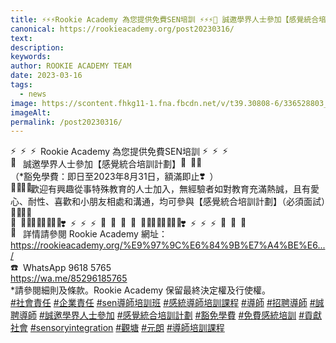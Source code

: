 ```yaml
---
title: ⚡⚡⚡Rookie Academy 為您提供免費SEN培訓 ⚡⚡⚡🏫 誠邀學界人士參加【感覺統合培訓計劃】🥳👍🏻（*豁免學費：即日至2023年8月31日，額滿即止❣️）
canonical: https://rookieacademy.org/post20230316/
text: 
description: 
keywords: 
author: ROOKIE ACADEMY TEAM
date: 2023-03-16
tags:
  - news
image: https://scontent.fhkg11-1.fna.fbcdn.net/v/t39.30808-6/336528803_163349349914626_5966881118889951257_n.jpg?stp=dst-jpg_s1080x2048&_nc_cat=103&ccb=1-7&_nc_sid=8bfeb9&_nc_ohc=crhfvOv2zT4AX9F5jJg&_nc_ht=scontent.fhkg11-1.fna&oh=00_AfCg6TWxkEu9L_A1h6itIiOSFrhdgne6uk1mCX68PQ_RVQ&oe=641A3687
imageAlt: 
permalink: /post20230316/
---
```

<span class="x193iq5w xeuugli x13faqbe x1vvkbs x1xmvt09 x1lliihq x1s928wv xhkezso x1gmr53x x1cpjm7i x1fgarty x1943h6x xudqn12 x3x7a5m x6prxxf xvq8zen xo1l8bm xzsf02u x1yc453h" dir="auto"><div class="x11i5rnm xat24cr x1mh8g0r x1vvkbs xdj266r x126k92a"><div dir="auto" style="text-align: start;"><span class="x3nfvp2 x1j61x8r x1fcty0u xdj266r xhhsvwb xat24cr xgzva0m xxymvpz xlup9mm x1kky2od"><img height="16" width="16" alt="⚡" referrerpolicy="origin-when-cross-origin" src="https://static.xx.fbcdn.net/images/emoji.php/v9/te4/1.5/16/26a1.png"></span><span class="x3nfvp2 x1j61x8r x1fcty0u xdj266r xhhsvwb xat24cr xgzva0m xxymvpz xlup9mm x1kky2od"><img height="16" width="16" alt="⚡" referrerpolicy="origin-when-cross-origin" src="https://static.xx.fbcdn.net/images/emoji.php/v9/te4/1.5/16/26a1.png"></span><span class="x3nfvp2 x1j61x8r x1fcty0u xdj266r xhhsvwb xat24cr xgzva0m xxymvpz xlup9mm x1kky2od"><img height="16" width="16" alt="⚡" referrerpolicy="origin-when-cross-origin" src="https://static.xx.fbcdn.net/images/emoji.php/v9/te4/1.5/16/26a1.png"></span>Rookie Academy 為您提供免費SEN培訓 <span class="x3nfvp2 x1j61x8r x1fcty0u xdj266r xhhsvwb xat24cr xgzva0m xxymvpz xlup9mm x1kky2od"><img height="16" width="16" alt="⚡" referrerpolicy="origin-when-cross-origin" src="https://static.xx.fbcdn.net/images/emoji.php/v9/te4/1.5/16/26a1.png"></span><span class="x3nfvp2 x1j61x8r x1fcty0u xdj266r xhhsvwb xat24cr xgzva0m xxymvpz xlup9mm x1kky2od"><img height="16" width="16" alt="⚡" referrerpolicy="origin-when-cross-origin" src="https://static.xx.fbcdn.net/images/emoji.php/v9/te4/1.5/16/26a1.png"></span><span class="x3nfvp2 x1j61x8r x1fcty0u xdj266r xhhsvwb xat24cr xgzva0m xxymvpz xlup9mm x1kky2od"><img height="16" width="16" alt="⚡" referrerpolicy="origin-when-cross-origin" src="https://static.xx.fbcdn.net/images/emoji.php/v9/te4/1.5/16/26a1.png"></span></div></div><div class="x11i5rnm xat24cr x1mh8g0r x1vvkbs xtlvy1s x126k92a"><div dir="auto" style="text-align: start;"><span class="x3nfvp2 x1j61x8r x1fcty0u xdj266r xhhsvwb xat24cr xgzva0m xxymvpz xlup9mm x1kky2od"><img height="16" width="16" alt="🏫" referrerpolicy="origin-when-cross-origin" src="https://static.xx.fbcdn.net/images/emoji.php/v9/t81/1.5/16/1f3eb.png"></span> 誠邀學界人士參加【感覺統合培訓計劃】<span class="x3nfvp2 x1j61x8r x1fcty0u xdj266r xhhsvwb xat24cr xgzva0m xxymvpz xlup9mm x1kky2od"><img height="16" width="16" alt="🥳" referrerpolicy="origin-when-cross-origin" src="https://static.xx.fbcdn.net/images/emoji.php/v9/tc6/1.5/16/1f973.png"></span><span class="x3nfvp2 x1j61x8r x1fcty0u xdj266r xhhsvwb xat24cr xgzva0m xxymvpz xlup9mm x1kky2od"><img height="16" width="16" alt="👍🏻" referrerpolicy="origin-when-cross-origin" src="https://static.xx.fbcdn.net/images/emoji.php/v9/t10/1.5/16/1f44d_1f3fb.png"></span></div></div><div class="x11i5rnm xat24cr x1mh8g0r x1vvkbs xtlvy1s x126k92a"><div dir="auto" style="text-align: start;">（*豁免學費：即日至2023年8月31日，額滿即止<span class="x3nfvp2 x1j61x8r x1fcty0u xdj266r xhhsvwb xat24cr xgzva0m xxymvpz xlup9mm x1kky2od"><img height="16" width="16" alt="❣️" referrerpolicy="origin-when-cross-origin" src="https://static.xx.fbcdn.net/images/emoji.php/v9/t72/1.5/16/2763.png"></span>）</div></div><div class="x11i5rnm xat24cr x1mh8g0r x1vvkbs xtlvy1s x126k92a"><div dir="auto" style="text-align: start;"><span><a tabindex="-1"></a></span><span class="x3nfvp2 x1j61x8r x1fcty0u xdj266r xhhsvwb xat24cr xgzva0m xxymvpz xlup9mm x1kky2od"><img height="16" width="16" alt="👦🏼" referrerpolicy="origin-when-cross-origin" src="https://static.xx.fbcdn.net/images/emoji.php/v9/ta1/1.5/16/1f466_1f3fc.png"></span><span class="x3nfvp2 x1j61x8r x1fcty0u xdj266r xhhsvwb xat24cr xgzva0m xxymvpz xlup9mm x1kky2od"><img height="16" width="16" alt="🧒🏼" referrerpolicy="origin-when-cross-origin" src="https://static.xx.fbcdn.net/images/emoji.php/v9/t34/1.5/16/1f9d2_1f3fc.png"></span>歡迎有興趣從事特殊教育的人士加入，無經驗者如對教育充滿熱誠，且有愛心、耐性、喜歡和小朋友相處和溝通，均可參與【感覺統合培訓計劃】（必須面試）<span class="x3nfvp2 x1j61x8r x1fcty0u xdj266r xhhsvwb xat24cr xgzva0m xxymvpz xlup9mm x1kky2od"><img height="16" width="16" alt="🧒🏼" referrerpolicy="origin-when-cross-origin" src="https://static.xx.fbcdn.net/images/emoji.php/v9/t34/1.5/16/1f9d2_1f3fc.png"></span><span class="x3nfvp2 x1j61x8r x1fcty0u xdj266r xhhsvwb xat24cr xgzva0m xxymvpz xlup9mm x1kky2od"><img height="16" width="16" alt="👦🏼" referrerpolicy="origin-when-cross-origin" src="https://static.xx.fbcdn.net/images/emoji.php/v9/ta1/1.5/16/1f466_1f3fc.png"></span></div></div><div class="x11i5rnm xat24cr x1mh8g0r x1vvkbs xtlvy1s x126k92a"><div dir="auto" style="text-align: start;"><span class="x3nfvp2 x1j61x8r x1fcty0u xdj266r xhhsvwb xat24cr xgzva0m xxymvpz xlup9mm x1kky2od"><img height="16" width="16" alt="🏫" referrerpolicy="origin-when-cross-origin" src="https://static.xx.fbcdn.net/images/emoji.php/v9/t81/1.5/16/1f3eb.png"></span><span class="x3nfvp2 x1j61x8r x1fcty0u xdj266r xhhsvwb xat24cr xgzva0m xxymvpz xlup9mm x1kky2od"><img height="16" width="16" alt="👦🏼" referrerpolicy="origin-when-cross-origin" src="https://static.xx.fbcdn.net/images/emoji.php/v9/ta1/1.5/16/1f466_1f3fc.png"></span><span class="x3nfvp2 x1j61x8r x1fcty0u xdj266r xhhsvwb xat24cr xgzva0m xxymvpz xlup9mm x1kky2od"><img height="16" width="16" alt="🧒🏼" referrerpolicy="origin-when-cross-origin" src="https://static.xx.fbcdn.net/images/emoji.php/v9/t34/1.5/16/1f9d2_1f3fc.png"></span><span class="x3nfvp2 x1j61x8r x1fcty0u xdj266r xhhsvwb xat24cr xgzva0m xxymvpz xlup9mm x1kky2od"><img height="16" width="16" alt="👧🏼" referrerpolicy="origin-when-cross-origin" src="https://static.xx.fbcdn.net/images/emoji.php/v9/t62/1.5/16/1f467_1f3fc.png"></span><span class="x3nfvp2 x1j61x8r x1fcty0u xdj266r xhhsvwb xat24cr xgzva0m xxymvpz xlup9mm x1kky2od"><img height="16" width="16" alt="👶🏼" referrerpolicy="origin-when-cross-origin" src="https://static.xx.fbcdn.net/images/emoji.php/v9/t0/1.5/16/1f476_1f3fc.png"></span><span class="x3nfvp2 x1j61x8r x1fcty0u xdj266r xhhsvwb xat24cr xgzva0m xxymvpz xlup9mm x1kky2od"><img height="16" width="16" alt="❣️" referrerpolicy="origin-when-cross-origin" src="https://static.xx.fbcdn.net/images/emoji.php/v9/t72/1.5/16/2763.png"></span><span class="x3nfvp2 x1j61x8r x1fcty0u xdj266r xhhsvwb xat24cr xgzva0m xxymvpz xlup9mm x1kky2od"><img height="16" width="16" alt="⚡" referrerpolicy="origin-when-cross-origin" src="https://static.xx.fbcdn.net/images/emoji.php/v9/te4/1.5/16/26a1.png"></span><span class="x3nfvp2 x1j61x8r x1fcty0u xdj266r xhhsvwb xat24cr xgzva0m xxymvpz xlup9mm x1kky2od"><img height="16" width="16" alt="⚡" referrerpolicy="origin-when-cross-origin" src="https://static.xx.fbcdn.net/images/emoji.php/v9/te4/1.5/16/26a1.png"></span><span class="x3nfvp2 x1j61x8r x1fcty0u xdj266r xhhsvwb xat24cr xgzva0m xxymvpz xlup9mm x1kky2od"><img height="16" width="16" alt="⚡" referrerpolicy="origin-when-cross-origin" src="https://static.xx.fbcdn.net/images/emoji.php/v9/te4/1.5/16/26a1.png"></span><span class="x3nfvp2 x1j61x8r x1fcty0u xdj266r xhhsvwb xat24cr xgzva0m xxymvpz xlup9mm x1kky2od"><img height="16" width="16" alt="🌟" referrerpolicy="origin-when-cross-origin" src="https://static.xx.fbcdn.net/images/emoji.php/v9/t39/1.5/16/1f31f.png"></span><span class="x3nfvp2 x1j61x8r x1fcty0u xdj266r xhhsvwb xat24cr xgzva0m xxymvpz xlup9mm x1kky2od"><img height="16" width="16" alt="🌟" referrerpolicy="origin-when-cross-origin" src="https://static.xx.fbcdn.net/images/emoji.php/v9/t39/1.5/16/1f31f.png"></span><span class="x3nfvp2 x1j61x8r x1fcty0u xdj266r xhhsvwb xat24cr xgzva0m xxymvpz xlup9mm x1kky2od"><img height="16" width="16" alt="🌟" referrerpolicy="origin-when-cross-origin" src="https://static.xx.fbcdn.net/images/emoji.php/v9/t39/1.5/16/1f31f.png"></span><span class="x3nfvp2 x1j61x8r x1fcty0u xdj266r xhhsvwb xat24cr xgzva0m xxymvpz xlup9mm x1kky2od"><img height="16" width="16" alt="🏫" referrerpolicy="origin-when-cross-origin" src="https://static.xx.fbcdn.net/images/emoji.php/v9/t81/1.5/16/1f3eb.png"></span><span class="x3nfvp2 x1j61x8r x1fcty0u xdj266r xhhsvwb xat24cr xgzva0m xxymvpz xlup9mm x1kky2od"><img height="16" width="16" alt="👦🏼" referrerpolicy="origin-when-cross-origin" src="https://static.xx.fbcdn.net/images/emoji.php/v9/ta1/1.5/16/1f466_1f3fc.png"></span><span class="x3nfvp2 x1j61x8r x1fcty0u xdj266r xhhsvwb xat24cr xgzva0m xxymvpz xlup9mm x1kky2od"><img height="16" width="16" alt="🧒🏼" referrerpolicy="origin-when-cross-origin" src="https://static.xx.fbcdn.net/images/emoji.php/v9/t34/1.5/16/1f9d2_1f3fc.png"></span><span class="x3nfvp2 x1j61x8r x1fcty0u xdj266r xhhsvwb xat24cr xgzva0m xxymvpz xlup9mm x1kky2od"><img height="16" width="16" alt="👧🏼" referrerpolicy="origin-when-cross-origin" src="https://static.xx.fbcdn.net/images/emoji.php/v9/t62/1.5/16/1f467_1f3fc.png"></span><span class="x3nfvp2 x1j61x8r x1fcty0u xdj266r xhhsvwb xat24cr xgzva0m xxymvpz xlup9mm x1kky2od"><img height="16" width="16" alt="👶🏼" referrerpolicy="origin-when-cross-origin" src="https://static.xx.fbcdn.net/images/emoji.php/v9/t0/1.5/16/1f476_1f3fc.png"></span><span class="x3nfvp2 x1j61x8r x1fcty0u xdj266r xhhsvwb xat24cr xgzva0m xxymvpz xlup9mm x1kky2od"><img height="16" width="16" alt="❣️" referrerpolicy="origin-when-cross-origin" src="https://static.xx.fbcdn.net/images/emoji.php/v9/t72/1.5/16/2763.png"></span><span class="x3nfvp2 x1j61x8r x1fcty0u xdj266r xhhsvwb xat24cr xgzva0m xxymvpz xlup9mm x1kky2od"><img height="16" width="16" alt="⚡" referrerpolicy="origin-when-cross-origin" src="https://static.xx.fbcdn.net/images/emoji.php/v9/te4/1.5/16/26a1.png"></span><span class="x3nfvp2 x1j61x8r x1fcty0u xdj266r xhhsvwb xat24cr xgzva0m xxymvpz xlup9mm x1kky2od"><img height="16" width="16" alt="⚡" referrerpolicy="origin-when-cross-origin" src="https://static.xx.fbcdn.net/images/emoji.php/v9/te4/1.5/16/26a1.png"></span><span class="x3nfvp2 x1j61x8r x1fcty0u xdj266r xhhsvwb xat24cr xgzva0m xxymvpz xlup9mm x1kky2od"><img height="16" width="16" alt="⚡" referrerpolicy="origin-when-cross-origin" src="https://static.xx.fbcdn.net/images/emoji.php/v9/te4/1.5/16/26a1.png"></span><span class="x3nfvp2 x1j61x8r x1fcty0u xdj266r xhhsvwb xat24cr xgzva0m xxymvpz xlup9mm x1kky2od"><img height="16" width="16" alt="🌟" referrerpolicy="origin-when-cross-origin" src="https://static.xx.fbcdn.net/images/emoji.php/v9/t39/1.5/16/1f31f.png"></span><span class="x3nfvp2 x1j61x8r x1fcty0u xdj266r xhhsvwb xat24cr xgzva0m xxymvpz xlup9mm x1kky2od"><img height="16" width="16" alt="🌟" referrerpolicy="origin-when-cross-origin" src="https://static.xx.fbcdn.net/images/emoji.php/v9/t39/1.5/16/1f31f.png"></span><span class="x3nfvp2 x1j61x8r x1fcty0u xdj266r xhhsvwb xat24cr xgzva0m xxymvpz xlup9mm x1kky2od"><img height="16" width="16" alt="🌟" referrerpolicy="origin-when-cross-origin" src="https://static.xx.fbcdn.net/images/emoji.php/v9/t39/1.5/16/1f31f.png"></span></div></div><div class="x11i5rnm xat24cr x1mh8g0r x1vvkbs xtlvy1s x126k92a"><div dir="auto" style="text-align: start;"><span class="x3nfvp2 x1j61x8r x1fcty0u xdj266r xhhsvwb xat24cr xgzva0m xxymvpz xlup9mm x1kky2od"><img height="16" width="16" alt="📌" referrerpolicy="origin-when-cross-origin" src="https://static.xx.fbcdn.net/images/emoji.php/v9/t5/1.5/16/1f4cc.png"></span> 詳情請參閱 Rookie Academy 網址：</div></div><div class="x11i5rnm xat24cr x1mh8g0r x1vvkbs xtlvy1s x126k92a"><div dir="auto" style="text-align: start;"><span><a class="x1i10hfl xjbqb8w x6umtig x1b1mbwd xaqea5y xav7gou x9f619 x1ypdohk xt0psk2 xe8uvvx xdj266r x11i5rnm xat24cr x1mh8g0r xexx8yu x4uap5 x18d9i69 xkhd6sd x16tdsg8 x1hl2dhg xggy1nq x1a2a7pz xt0b8zv x1fey0fg" href="https://l.facebook.com/l.php?u=https%3A%2F%2Frookieacademy.org%2F%25E9%2597%259C%25E6%2584%259B%25E7%25A4%25BE%25E6%259C%2583%2F%3Ffbclid%3DIwAR3_F91QzsKNHGndhIU1brB9-96hLwJt4NipjVLMU9ImI5umGZqa_Ui8S-A&amp;h=AT3Nn1L81OkSKYpTyxM2PmlpU9NPTETQJmxtvX43AvXlW8fZOFnZr0DtiKhCntRj1omSp7fiDrvp_9X5hmDNOSpVOiWiFa0h2pkkO6z6ccpoq7CEo16BWddMpazum-3BwWI-&amp;__tn__=-UK-R&amp;c[0]=AT3Y966qGQY3riR8fSnYgWCcppzX3qwW3qUM-nriqUKITK8ssyLj1V4qwqiXfW3tEmG2JSohO6osQaW8ifkHgn9by6TVOlnxmCIYPPz8aPcVV8hNJmPcIcT_SFJdHmAECDHmKa2UG1HdYIchFiy92L7wwizLtjm2hKXjUhyHzskNXRQLDISENCO3Bx-rOT-Sxqy0Xyp1O4-j" rel="nofollow noopener" role="link" tabindex="0" target="_blank">https://rookieacademy.org/%E9%97%9C%E6%84%9B%E7%A4%BE%E6.../</a></span> </div></div><div class="x11i5rnm xat24cr x1mh8g0r x1vvkbs xtlvy1s x126k92a"><div dir="auto" style="text-align: start;"><span class="x3nfvp2 x1j61x8r x1fcty0u xdj266r xhhsvwb xat24cr xgzva0m xxymvpz xlup9mm x1kky2od"><img height="16" width="16" alt="☎️" referrerpolicy="origin-when-cross-origin" src="https://static.xx.fbcdn.net/images/emoji.php/v9/ta9/1.5/16/260e.png"></span> WhatsApp 9618 5765 </div></div><div class="x11i5rnm xat24cr x1mh8g0r x1vvkbs xtlvy1s x126k92a"><div dir="auto" style="text-align: start;"><span><a class="x1i10hfl xjbqb8w x6umtig x1b1mbwd xaqea5y xav7gou x9f619 x1ypdohk xt0psk2 xe8uvvx xdj266r x11i5rnm xat24cr x1mh8g0r xexx8yu x4uap5 x18d9i69 xkhd6sd x16tdsg8 x1hl2dhg xggy1nq x1a2a7pz xt0b8zv x1fey0fg" href="https://l.facebook.com/l.php?u=https%3A%2F%2Fwa.me%2F85296185765%3Ffbclid%3DIwAR2q4hbVsKoBp3BRxwf03o64k_y5plET226YrpGMlCWfsY1OltDUivc0uxU&amp;h=AT1hnm_4syoaPsoShYJBn4FJH_bcje6fXSlOpRmjM9_2K2nVz61rjKLAmMAenRlcjiA7C7i3BwYAh-SrRpRnCwWHfI-F8CGY_8eOu12mDR9XPdIFPE270GjXrHFKpN-Fd7ry&amp;__tn__=-UK-R&amp;c[0]=AT3Y966qGQY3riR8fSnYgWCcppzX3qwW3qUM-nriqUKITK8ssyLj1V4qwqiXfW3tEmG2JSohO6osQaW8ifkHgn9by6TVOlnxmCIYPPz8aPcVV8hNJmPcIcT_SFJdHmAECDHmKa2UG1HdYIchFiy92L7wwizLtjm2hKXjUhyHzskNXRQLDISENCO3Bx-rOT-Sxqy0Xyp1O4-j" rel="nofollow noopener" role="link" tabindex="0" target="_blank">https://wa.me/85296185765</a></span></div></div><div class="x11i5rnm xat24cr x1mh8g0r x1vvkbs xtlvy1s x126k92a"><div dir="auto" style="text-align: start;">*請參閱細則及條款。Rookie Academy 保留最終決定權及行使權。</div></div><div class="x11i5rnm xat24cr x1mh8g0r x1vvkbs xtlvy1s x126k92a"><div dir="auto" style="text-align: start;"><span><a class="x1i10hfl xjbqb8w x6umtig x1b1mbwd xaqea5y xav7gou x9f619 x1ypdohk xt0psk2 xe8uvvx xdj266r x11i5rnm xat24cr x1mh8g0r xexx8yu x4uap5 x18d9i69 xkhd6sd x16tdsg8 x1hl2dhg xggy1nq x1a2a7pz xt0b8zv x1qq9wsj xo1l8bm" href="https://www.facebook.com/hashtag/%E7%A4%BE%E6%9C%83%E8%B2%AC%E4%BB%BB?__eep__=6&amp;__cft__[0]=AZVtHj8K2isuVHnXfWljZJgcNVlUer-b1EspX25conM7JlH4nU86ud-ZK_aYtLi3AlWsZIyJ8FVqudruuQLKiZDbnIiTLOJuOaiYs-PhstrncaqsIKPnvpypkTURqCa3KNnWmTqraq_ZtS6M72Ipyj6mlmnRt4qEdWwxgI7p_t53rBU1t2Tkzz98EtIX7rDQfHQ&amp;__tn__=*NK-R" role="link" tabindex="0">#社會責任</a></span> <span><a class="x1i10hfl xjbqb8w x6umtig x1b1mbwd xaqea5y xav7gou x9f619 x1ypdohk xt0psk2 xe8uvvx xdj266r x11i5rnm xat24cr x1mh8g0r xexx8yu x4uap5 x18d9i69 xkhd6sd x16tdsg8 x1hl2dhg xggy1nq x1a2a7pz xt0b8zv x1qq9wsj xo1l8bm" href="https://www.facebook.com/hashtag/%E4%BC%81%E6%A5%AD%E8%B2%AC%E4%BB%BB?__eep__=6&amp;__cft__[0]=AZVtHj8K2isuVHnXfWljZJgcNVlUer-b1EspX25conM7JlH4nU86ud-ZK_aYtLi3AlWsZIyJ8FVqudruuQLKiZDbnIiTLOJuOaiYs-PhstrncaqsIKPnvpypkTURqCa3KNnWmTqraq_ZtS6M72Ipyj6mlmnRt4qEdWwxgI7p_t53rBU1t2Tkzz98EtIX7rDQfHQ&amp;__tn__=*NK-R" role="link" tabindex="0">#企業責任</a></span> <span><a class="x1i10hfl xjbqb8w x6umtig x1b1mbwd xaqea5y xav7gou x9f619 x1ypdohk xt0psk2 xe8uvvx xdj266r x11i5rnm xat24cr x1mh8g0r xexx8yu x4uap5 x18d9i69 xkhd6sd x16tdsg8 x1hl2dhg xggy1nq x1a2a7pz xt0b8zv x1qq9wsj xo1l8bm" href="https://www.facebook.com/hashtag/sen%E5%B0%8E%E5%B8%AB%E5%9F%B9%E8%A8%93%E7%8F%AD?__eep__=6&amp;__cft__[0]=AZVtHj8K2isuVHnXfWljZJgcNVlUer-b1EspX25conM7JlH4nU86ud-ZK_aYtLi3AlWsZIyJ8FVqudruuQLKiZDbnIiTLOJuOaiYs-PhstrncaqsIKPnvpypkTURqCa3KNnWmTqraq_ZtS6M72Ipyj6mlmnRt4qEdWwxgI7p_t53rBU1t2Tkzz98EtIX7rDQfHQ&amp;__tn__=*NK-R" role="link" tabindex="0">#sen導師培訓班</a></span> <span><a class="x1i10hfl xjbqb8w x6umtig x1b1mbwd xaqea5y xav7gou x9f619 x1ypdohk xt0psk2 xe8uvvx xdj266r x11i5rnm xat24cr x1mh8g0r xexx8yu x4uap5 x18d9i69 xkhd6sd x16tdsg8 x1hl2dhg xggy1nq x1a2a7pz xt0b8zv x1qq9wsj xo1l8bm" href="https://www.facebook.com/hashtag/%E6%84%9F%E7%B5%B1%E5%B0%8E%E5%B8%AB%E5%9F%B9%E8%A8%93%E8%AA%B2%E7%A8%8B?__eep__=6&amp;__cft__[0]=AZVtHj8K2isuVHnXfWljZJgcNVlUer-b1EspX25conM7JlH4nU86ud-ZK_aYtLi3AlWsZIyJ8FVqudruuQLKiZDbnIiTLOJuOaiYs-PhstrncaqsIKPnvpypkTURqCa3KNnWmTqraq_ZtS6M72Ipyj6mlmnRt4qEdWwxgI7p_t53rBU1t2Tkzz98EtIX7rDQfHQ&amp;__tn__=*NK-R" role="link" tabindex="0">#感統導師培訓課程</a></span> <span><a class="x1i10hfl xjbqb8w x6umtig x1b1mbwd xaqea5y xav7gou x9f619 x1ypdohk xt0psk2 xe8uvvx xdj266r x11i5rnm xat24cr x1mh8g0r xexx8yu x4uap5 x18d9i69 xkhd6sd x16tdsg8 x1hl2dhg xggy1nq x1a2a7pz xt0b8zv x1qq9wsj xo1l8bm" href="https://www.facebook.com/hashtag/%E5%B0%8E%E5%B8%AB?__eep__=6&amp;__cft__[0]=AZVtHj8K2isuVHnXfWljZJgcNVlUer-b1EspX25conM7JlH4nU86ud-ZK_aYtLi3AlWsZIyJ8FVqudruuQLKiZDbnIiTLOJuOaiYs-PhstrncaqsIKPnvpypkTURqCa3KNnWmTqraq_ZtS6M72Ipyj6mlmnRt4qEdWwxgI7p_t53rBU1t2Tkzz98EtIX7rDQfHQ&amp;__tn__=*NK-R" role="link" tabindex="0">#導師</a></span> <span><a class="x1i10hfl xjbqb8w x6umtig x1b1mbwd xaqea5y xav7gou x9f619 x1ypdohk xt0psk2 xe8uvvx xdj266r x11i5rnm xat24cr x1mh8g0r xexx8yu x4uap5 x18d9i69 xkhd6sd x16tdsg8 x1hl2dhg xggy1nq x1a2a7pz xt0b8zv x1qq9wsj xo1l8bm" href="https://www.facebook.com/hashtag/%E6%8B%9B%E8%81%98%E5%B0%8E%E5%B8%AB?__eep__=6&amp;__cft__[0]=AZVtHj8K2isuVHnXfWljZJgcNVlUer-b1EspX25conM7JlH4nU86ud-ZK_aYtLi3AlWsZIyJ8FVqudruuQLKiZDbnIiTLOJuOaiYs-PhstrncaqsIKPnvpypkTURqCa3KNnWmTqraq_ZtS6M72Ipyj6mlmnRt4qEdWwxgI7p_t53rBU1t2Tkzz98EtIX7rDQfHQ&amp;__tn__=*NK-R" role="link" tabindex="0">#招聘導師</a></span> <span><a class="x1i10hfl xjbqb8w x6umtig x1b1mbwd xaqea5y xav7gou x9f619 x1ypdohk xt0psk2 xe8uvvx xdj266r x11i5rnm xat24cr x1mh8g0r xexx8yu x4uap5 x18d9i69 xkhd6sd x16tdsg8 x1hl2dhg xggy1nq x1a2a7pz xt0b8zv x1qq9wsj xo1l8bm" href="https://www.facebook.com/hashtag/%E8%AA%A0%E8%81%98%E5%B0%8E%E5%B8%AB?__eep__=6&amp;__cft__[0]=AZVtHj8K2isuVHnXfWljZJgcNVlUer-b1EspX25conM7JlH4nU86ud-ZK_aYtLi3AlWsZIyJ8FVqudruuQLKiZDbnIiTLOJuOaiYs-PhstrncaqsIKPnvpypkTURqCa3KNnWmTqraq_ZtS6M72Ipyj6mlmnRt4qEdWwxgI7p_t53rBU1t2Tkzz98EtIX7rDQfHQ&amp;__tn__=*NK-R" role="link" tabindex="0">#誠聘導師</a></span> <span><a class="x1i10hfl xjbqb8w x6umtig x1b1mbwd xaqea5y xav7gou x9f619 x1ypdohk xt0psk2 xe8uvvx xdj266r x11i5rnm xat24cr x1mh8g0r xexx8yu x4uap5 x18d9i69 xkhd6sd x16tdsg8 x1hl2dhg xggy1nq x1a2a7pz xt0b8zv x1qq9wsj xo1l8bm" href="https://www.facebook.com/hashtag/%E8%AA%A0%E9%82%80%E5%AD%B8%E7%95%8C%E4%BA%BA%E5%A3%AB%E5%8F%83%E5%8A%A0?__eep__=6&amp;__cft__[0]=AZVtHj8K2isuVHnXfWljZJgcNVlUer-b1EspX25conM7JlH4nU86ud-ZK_aYtLi3AlWsZIyJ8FVqudruuQLKiZDbnIiTLOJuOaiYs-PhstrncaqsIKPnvpypkTURqCa3KNnWmTqraq_ZtS6M72Ipyj6mlmnRt4qEdWwxgI7p_t53rBU1t2Tkzz98EtIX7rDQfHQ&amp;__tn__=*NK-R" role="link" tabindex="0">#誠邀學界人士參加</a></span> <span><a class="x1i10hfl xjbqb8w x6umtig x1b1mbwd xaqea5y xav7gou x9f619 x1ypdohk xt0psk2 xe8uvvx xdj266r x11i5rnm xat24cr x1mh8g0r xexx8yu x4uap5 x18d9i69 xkhd6sd x16tdsg8 x1hl2dhg xggy1nq x1a2a7pz xt0b8zv x1qq9wsj xo1l8bm" href="https://www.facebook.com/hashtag/%E6%84%9F%E8%A6%BA%E7%B5%B1%E5%90%88%E5%9F%B9%E8%A8%93%E8%A8%88%E5%8A%83?__eep__=6&amp;__cft__[0]=AZVtHj8K2isuVHnXfWljZJgcNVlUer-b1EspX25conM7JlH4nU86ud-ZK_aYtLi3AlWsZIyJ8FVqudruuQLKiZDbnIiTLOJuOaiYs-PhstrncaqsIKPnvpypkTURqCa3KNnWmTqraq_ZtS6M72Ipyj6mlmnRt4qEdWwxgI7p_t53rBU1t2Tkzz98EtIX7rDQfHQ&amp;__tn__=*NK-R" role="link" tabindex="0">#感覺統合培訓計劃</a></span> <span><a class="x1i10hfl xjbqb8w x6umtig x1b1mbwd xaqea5y xav7gou x9f619 x1ypdohk xt0psk2 xe8uvvx xdj266r x11i5rnm xat24cr x1mh8g0r xexx8yu x4uap5 x18d9i69 xkhd6sd x16tdsg8 x1hl2dhg xggy1nq x1a2a7pz xt0b8zv x1qq9wsj xo1l8bm" href="https://www.facebook.com/hashtag/%E8%B1%81%E5%85%8D%E5%AD%B8%E8%B2%BB?__eep__=6&amp;__cft__[0]=AZVtHj8K2isuVHnXfWljZJgcNVlUer-b1EspX25conM7JlH4nU86ud-ZK_aYtLi3AlWsZIyJ8FVqudruuQLKiZDbnIiTLOJuOaiYs-PhstrncaqsIKPnvpypkTURqCa3KNnWmTqraq_ZtS6M72Ipyj6mlmnRt4qEdWwxgI7p_t53rBU1t2Tkzz98EtIX7rDQfHQ&amp;__tn__=*NK-R" role="link" tabindex="0">#豁免學費</a></span> <span><a class="x1i10hfl xjbqb8w x6umtig x1b1mbwd xaqea5y xav7gou x9f619 x1ypdohk xt0psk2 xe8uvvx xdj266r x11i5rnm xat24cr x1mh8g0r xexx8yu x4uap5 x18d9i69 xkhd6sd x16tdsg8 x1hl2dhg xggy1nq x1a2a7pz xt0b8zv x1qq9wsj xo1l8bm" href="https://www.facebook.com/hashtag/%E5%85%8D%E8%B2%BB%E6%84%9F%E7%B5%B1%E5%9F%B9%E8%A8%93?__eep__=6&amp;__cft__[0]=AZVtHj8K2isuVHnXfWljZJgcNVlUer-b1EspX25conM7JlH4nU86ud-ZK_aYtLi3AlWsZIyJ8FVqudruuQLKiZDbnIiTLOJuOaiYs-PhstrncaqsIKPnvpypkTURqCa3KNnWmTqraq_ZtS6M72Ipyj6mlmnRt4qEdWwxgI7p_t53rBU1t2Tkzz98EtIX7rDQfHQ&amp;__tn__=*NK-R" role="link" tabindex="0">#免費感統培訓</a></span> <span><a class="x1i10hfl xjbqb8w x6umtig x1b1mbwd xaqea5y xav7gou x9f619 x1ypdohk xt0psk2 xe8uvvx xdj266r x11i5rnm xat24cr x1mh8g0r xexx8yu x4uap5 x18d9i69 xkhd6sd x16tdsg8 x1hl2dhg xggy1nq x1a2a7pz xt0b8zv x1qq9wsj xo1l8bm" href="https://www.facebook.com/hashtag/%E8%B2%A2%E7%8D%BB%E7%A4%BE%E6%9C%83?__eep__=6&amp;__cft__[0]=AZVtHj8K2isuVHnXfWljZJgcNVlUer-b1EspX25conM7JlH4nU86ud-ZK_aYtLi3AlWsZIyJ8FVqudruuQLKiZDbnIiTLOJuOaiYs-PhstrncaqsIKPnvpypkTURqCa3KNnWmTqraq_ZtS6M72Ipyj6mlmnRt4qEdWwxgI7p_t53rBU1t2Tkzz98EtIX7rDQfHQ&amp;__tn__=*NK-R" role="link" tabindex="0">#貢獻社會</a></span> <span><a class="x1i10hfl xjbqb8w x6umtig x1b1mbwd xaqea5y xav7gou x9f619 x1ypdohk xt0psk2 xe8uvvx xdj266r x11i5rnm xat24cr x1mh8g0r xexx8yu x4uap5 x18d9i69 xkhd6sd x16tdsg8 x1hl2dhg xggy1nq x1a2a7pz xt0b8zv x1qq9wsj xo1l8bm" href="https://www.facebook.com/hashtag/sensoryintegration?__eep__=6&amp;__cft__[0]=AZVtHj8K2isuVHnXfWljZJgcNVlUer-b1EspX25conM7JlH4nU86ud-ZK_aYtLi3AlWsZIyJ8FVqudruuQLKiZDbnIiTLOJuOaiYs-PhstrncaqsIKPnvpypkTURqCa3KNnWmTqraq_ZtS6M72Ipyj6mlmnRt4qEdWwxgI7p_t53rBU1t2Tkzz98EtIX7rDQfHQ&amp;__tn__=*NK-R" role="link" tabindex="0">#sensoryintegration</a></span> <span><a class="x1i10hfl xjbqb8w x6umtig x1b1mbwd xaqea5y xav7gou x9f619 x1ypdohk xt0psk2 xe8uvvx xdj266r x11i5rnm xat24cr x1mh8g0r xexx8yu x4uap5 x18d9i69 xkhd6sd x16tdsg8 x1hl2dhg xggy1nq x1a2a7pz xt0b8zv x1qq9wsj xo1l8bm" href="https://www.facebook.com/hashtag/%E8%A7%80%E5%A1%98?__eep__=6&amp;__cft__[0]=AZVtHj8K2isuVHnXfWljZJgcNVlUer-b1EspX25conM7JlH4nU86ud-ZK_aYtLi3AlWsZIyJ8FVqudruuQLKiZDbnIiTLOJuOaiYs-PhstrncaqsIKPnvpypkTURqCa3KNnWmTqraq_ZtS6M72Ipyj6mlmnRt4qEdWwxgI7p_t53rBU1t2Tkzz98EtIX7rDQfHQ&amp;__tn__=*NK-R" role="link" tabindex="0">#觀塘</a></span> <span><a class="x1i10hfl xjbqb8w x6umtig x1b1mbwd xaqea5y xav7gou x9f619 x1ypdohk xt0psk2 xe8uvvx xdj266r x11i5rnm xat24cr x1mh8g0r xexx8yu x4uap5 x18d9i69 xkhd6sd x16tdsg8 x1hl2dhg xggy1nq x1a2a7pz xt0b8zv x1qq9wsj xo1l8bm" href="https://www.facebook.com/hashtag/%E5%85%83%E6%9C%97?__eep__=6&amp;__cft__[0]=AZVtHj8K2isuVHnXfWljZJgcNVlUer-b1EspX25conM7JlH4nU86ud-ZK_aYtLi3AlWsZIyJ8FVqudruuQLKiZDbnIiTLOJuOaiYs-PhstrncaqsIKPnvpypkTURqCa3KNnWmTqraq_ZtS6M72Ipyj6mlmnRt4qEdWwxgI7p_t53rBU1t2Tkzz98EtIX7rDQfHQ&amp;__tn__=*NK-R" role="link" tabindex="0">#元朗</a></span> <span><a class="x1i10hfl xjbqb8w x6umtig x1b1mbwd xaqea5y xav7gou x9f619 x1ypdohk xt0psk2 xe8uvvx xdj266r x11i5rnm xat24cr x1mh8g0r xexx8yu x4uap5 x18d9i69 xkhd6sd x16tdsg8 x1hl2dhg xggy1nq x1a2a7pz xt0b8zv x1qq9wsj xo1l8bm" href="https://www.facebook.com/hashtag/%E5%B0%8E%E5%B8%AB%E5%9F%B9%E8%A8%93%E8%AA%B2%E7%A8%8B?__eep__=6&amp;__cft__[0]=AZVtHj8K2isuVHnXfWljZJgcNVlUer-b1EspX25conM7JlH4nU86ud-ZK_aYtLi3AlWsZIyJ8FVqudruuQLKiZDbnIiTLOJuOaiYs-PhstrncaqsIKPnvpypkTURqCa3KNnWmTqraq_ZtS6M72Ipyj6mlmnRt4qEdWwxgI7p_t53rBU1t2Tkzz98EtIX7rDQfHQ&amp;__tn__=*NK-R" role="link" tabindex="0">#導師培訓課程</a></span></div></div></span>